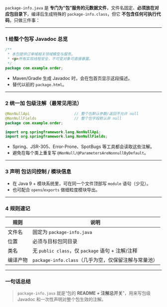 `package-info.java` 是 **专门为“包”服务的元数据文件**，文件名固定、**必须放在对应包目录下**，编译后生成特殊的 `package-info.class`，但它 **不包含任何可执行代码**，只做三件事：

---

### 1  给整个包写 **Javadoc 总览**
```java
/**
 * 本包提供订单域相关领域模型与服务。
 * <p>所有实现线程安全，不可变对象可直接暴露。
 */
package com.example.order;
```
- Maven/Gradle 生成 Javadoc 时，会在包首页显示这段描述。  
- 替代以前的 `package.html`。

---

### 2  统一加 **包级注解**（最常见用法）
```java
@NonNullApi                    // 整个包默认参数/返回不允许 null
@NonNullFields                 // 整个包字段默认非 null
package com.example.order;

import org.springframework.lang.NonNullApi;
import org.springframework.lang.NonNullFields;
```
- Spring、JSR-305、Error-Prone、SpotBugs 等工具都会读取这些注解。  
- 避免在每个类上重复写 `@NonNull/@ParametersAreNonnullByDefault`。

---

### 3  声明 **包访问控制 / 模块信息**
- 在 Java 9 + 模块系统里，可在同一个文件顶部写 `module` 语句（少见）。  
- 也可配合 `opens`/`exports` 做细粒度模块导出。

---

### 4  规则速记
| 规则 | 说明 |
|---|---|
| 文件名 | 固定为 `package-info.java` |
| 位置 | 必须与目标包同目录 |
| 类名 | 无 `public class`，仅 `package` 语句 + 注解/注释 |
| 编译产物 | `package-info.class`（几乎为空，仅保留注解与常量池） |

---

### 一句话总结  
> `package-info.java` 就是“包的 **README + 注解总开关**”，用来写包级 Javadoc 和一次性声明对整个包生效的注解。